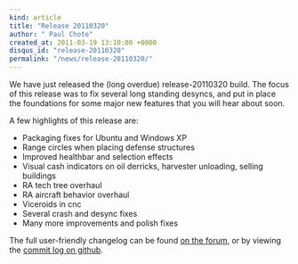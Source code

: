 ```yaml
---
kind: article
title: "Release 20110320"
author: " Paul Chote"
created_at: 2011-03-19 13:10:00 +0000
disqus_id: "release-20110320"
permalink: "/news/release-20110320/"
---
```


We have just released the (long overdue) release-20110320 build.
The focus of this release was to fix several long standing desyncs, and put in place the foundations for some major new features that you will hear about soon.

A few highlights of this release are:

* Packaging fixes for Ubuntu and Windows XP
* Range circles when placing defense structures
* Improved healthbar and selection effects
* Visual cash indicators on oil derricks, harvester unloading, selling buildings
* RA tech tree overhaul
* RA aircraft behavior overhaul
* Viceroids in cnc
* Several crash and desync fixes
* Many more improvements and polish fixes

The full user-friendly changelog can be found [on the forum](http://www.sleipnirstuff.com/forum/viewtopic.php?t=14844), or by viewing the [commit log on github](https://github.com/OpenRA/OpenRA/commits/release-20110320).